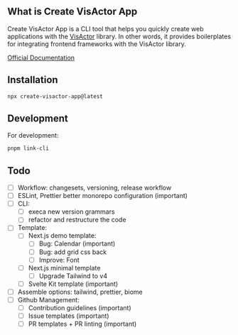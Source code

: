 ## What is Create VisActor App

Create VisActor App is a CLI tool that helps you quickly create web applications with the [VisActor](https://visactor.io) library. In other words, it provides boilerplates for integrating frontend frameworks with the VisActor library.

[Official Documentation](https://cva.mengxi.work/docs)

## Installation

```bash
npx create-visactor-app@latest
```

## Development

For development:

```bash
pnpm link-cli
```

## Todo

- [ ] Workflow: changesets, versioning, release workflow
- [ ] ESLint, Prettier better monorepo configuration (important)
- [ ] CLI:
  - [ ] execa new version grammars
  - [ ] refactor and restructure the code
- [ ] Template:
  - [ ] Next.js demo template:
    - [ ] Bug: Calendar (important)
    - [ ] Bug: add grid css back
    - [ ] Improve: Font
  - [ ] Next.js minimal template
    - [ ] Upgrade Tailwind to v4
  - [ ] Svelte Kit template (important)
- [ ] Assemble options: tailwind, prettier, biome
- [ ] Github Management:
  - [ ] Contribution guidelines (important)
  - [ ] Issue templates (important)
  - [ ] PR templates + PR linting (important)

